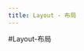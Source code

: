 ```yaml
---
title: Layout - 布局
---
```

#Layout-布局
<ClientOnly>
    <layout-demo1></layout-demo1>
    <layout-demo2></layout-demo2>
    <layout-demo3></layout-demo3>
</ClientOnly>